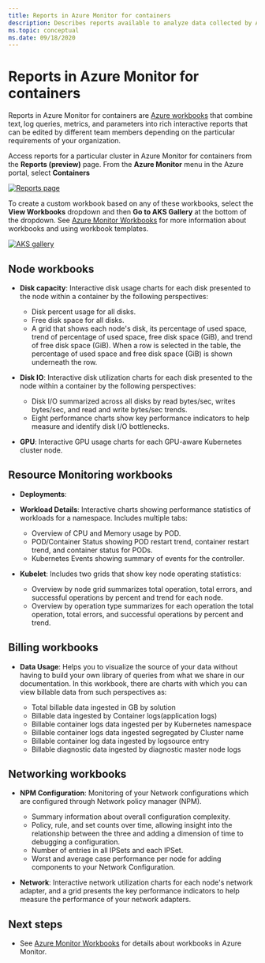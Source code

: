 ```yaml
---
title: Reports in Azure Monitor for containers
description: Describes reports available to analyze data collected by Azure Monitor for containers.
ms.topic: conceptual
ms.date: 09/18/2020
---
```


# Reports in Azure Monitor for containers
Reports in Azure Monitor for containers are [Azure workbooks](../platform/workbooks-overview.md) that combine text, log queries, metrics, and parameters into rich interactive reports that can be edited by different team members depending on the particular requirements of your organization. 

Access reports for a particular cluster in Azure Monitor for containers from the **Reports (preview)** page. From the **Azure Monitor** menu in the Azure portal, select **Containers**

[![Reports page](media/container-insights-workbooks/reports-page.png)](media/container-insights-workbooks/reports-page.png#lightbox)

To create a custom workbook based on any of these workbooks, select the **View Workbooks** dropdown and then **Go to AKS Gallery** at the bottom of the dropdown. See [Azure Monitor Workbooks](../platform/workbooks-overview.md) for more information about workbooks and using workbook templates.

[![AKS gallery](media/container-insights-workbooks/aks-gallery.png)](media/container-insights-workbooks/aks-gallery.png#lightbox)

## Node workbooks

- **Disk capacity**: Interactive disk usage charts for each disk presented to the node within a container by the following perspectives:

    - Disk percent usage for all disks.
    - Free disk space for all disks.
    - A grid that shows each node's disk, its percentage of used space, trend of percentage of used space, free disk space (GiB), and trend of free disk space (GiB). When a row is selected in the table, the percentage of used space and free disk space (GiB) is shown underneath the row.

- **Disk IO**: Interactive disk utilization charts for each disk presented to the node within a container by the following perspectives:

    - Disk I/O summarized across all disks by read bytes/sec, writes bytes/sec, and read and write bytes/sec trends.
    - Eight performance charts show key performance indicators to help measure and identify disk I/O bottlenecks.

- **GPU**: Interactive GPU usage charts for each GPU-aware Kubernetes cluster node.

## Resource Monitoring workbooks

- **Deployments**: 

- **Workload Details**: Interactive charts showing performance statistics of workloads for a namespace. Includes multiple tabs:

  - Overview of CPU and Memory usage by POD.
  - POD/Container Status showing POD restart trend, container restart trend, and container status for PODs.
  - Kubernetes Events showing summary of events for the controller.

- **Kubelet**: Includes two grids that show key node operating statistics:

    - Overview by node grid summarizes total operation, total errors, and successful operations by percent and trend for each node.
    - Overview by operation type summarizes for each operation the total operation, total errors, and successful operations by percent and trend.
## Billing workbooks

- **Data Usage**: Helps you to visualize the source of your data without having to build your own library of queries from what we share in our documentation. In this workbook, there are charts with which you can view billable data from such perspectives as:

  - Total billable data ingested in GB by solution
  - Billable data ingested by Container logs(application logs)
  - Billable container logs data ingested per by Kubernetes namespace
  - Billable container logs data ingested segregated by Cluster name
  - Billable container log data ingested by logsource entry
  - Billable diagnostic data ingested by diagnostic master node logs

## Networking workbooks

- **NPM Configuration**:  Monitoring of your Network configurations which are configured through Network policy manager (NPM).

  - Summary information about overall configuration complexity.
  - Policy, rule, and set counts over time, allowing insight into the relationship between the three and adding a dimension of time to debugging a configuration.
  - Number of entries in all IPSets and each IPSet.
  - Worst and average case performance per node for adding components to your Network Configuration.

- **Network**: Interactive network utilization charts for each node's network adapter, and a grid presents the key performance indicators to help measure the performance of your network adapters.



## Next steps

- See [Azure Monitor Workbooks](../platform/workbooks-overview.md) for details about workbooks in Azure Monitor.
